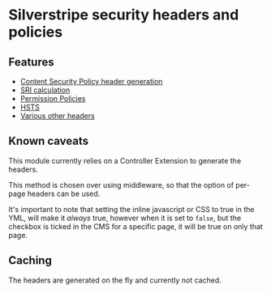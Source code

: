 # Silverstripe security headers and policies

## Features

- [Content Security Policy header generation](02_CSP_Headers.md)
- [SRI calculation](03_SRI.md)
- [Permission Policies](04_PermissionPolicies.md)
- [HSTS](05_HSTS.md)
- [Various other headers](06_Other.md)

## Known caveats

This module currently relies on a Controller Extension to generate the headers.

This method is chosen over using middleware, so that the option of per-page headers can be used.

It's important to note that setting the inline javascript or CSS to true in the YML, will make it _always_ true,
however when it is set to `false`, but the checkbox is ticked in the CMS for a specific page, it will be true
on only that page.

## Caching

The headers are generated on the fly and currently not cached.
